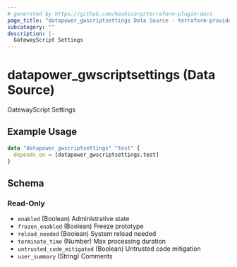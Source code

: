 ```yaml
---
# generated by https://github.com/hashicorp/terraform-plugin-docs
page_title: "datapower_gwscriptsettings Data Source - terraform-provider-datapower"
subcategory: ""
description: |-
  GatewayScript Settings
---
```


# datapower_gwscriptsettings (Data Source)

GatewayScript Settings

## Example Usage

```terraform
data "datapower_gwscriptsettings" "test" {
  depends_on = [datapower_gwscriptsettings.test]
}
```

<!-- schema generated by tfplugindocs -->
## Schema

### Read-Only

- `enabled` (Boolean) Administrative state
- `frozen_enabled` (Boolean) Freeze prototype
- `reload_needed` (Boolean) System reload needed
- `terminate_time` (Number) Max processing duration
- `untrusted_code_mitigated` (Boolean) Untrusted code mitigation
- `user_summary` (String) Comments
